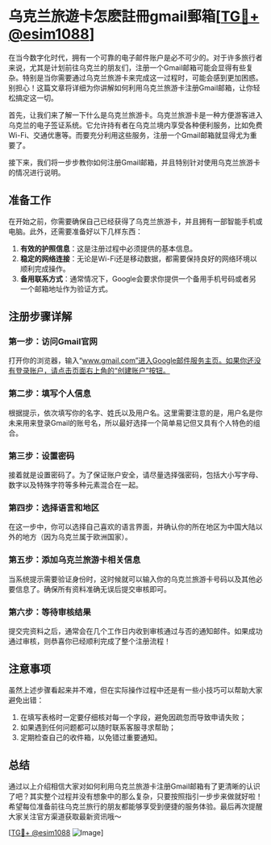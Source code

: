 # 乌克兰旅遊卡怎麽註冊gmail郵箱[[TG💪+ @esim1088](https://t.me/s/esim1088)]

在当今数字化时代，拥有一个可靠的电子邮件账户是必不可少的。对于许多旅行者来说，尤其是计划前往乌克兰的朋友们，注册一个Gmail邮箱可能会显得有些复杂。特别是当你需要通过乌克兰旅游卡来完成这一过程时，可能会感到更加困惑。别担心！这篇文章将详细为你讲解如何利用乌克兰旅游卡注册Gmail邮箱，让你轻松搞定这一切。

首先，让我们来了解一下什么是乌克兰旅游卡。乌克兰旅游卡是一种方便游客进入乌克兰的电子签证系统。它允许持有者在乌克兰境内享受各种便利服务，比如免费Wi-Fi、交通优惠等。而要充分利用这些服务，注册一个Gmail邮箱就显得尤为重要了。

接下来，我们将一步步教你如何注册Gmail邮箱，并且特别针对使用乌克兰旅游卡的情况进行说明。

## 准备工作

在开始之前，你需要确保自己已经获得了乌克兰旅游卡，并且拥有一部智能手机或电脑。此外，还需要准备好以下几样东西：

1. **有效的护照信息**：这是注册过程中必须提供的基本信息。
2. **稳定的网络连接**：无论是Wi-Fi还是移动数据，都需要保持良好的网络环境以顺利完成操作。
3. **备用联系方式**：通常情况下，Google会要求你提供一个备用手机号码或者另一个邮箱地址作为验证方式。

## 注册步骤详解

### 第一步：访问Gmail官网

打开你的浏览器，输入“www.gmail.com”进入Google邮件服务主页。如果你还没有登录账户，请点击页面右上角的“创建账户”按钮。

### 第二步：填写个人信息

根据提示，依次填写你的名字、姓氏以及用户名。这里需要注意的是，用户名是你未来用来登录Gmail的账号名，所以最好选择一个简单易记但又具有个人特色的组合。

### 第三步：设置密码

接着就是设置密码了。为了保证账户安全，请尽量选择强密码，包括大小写字母、数字以及特殊字符等多种元素混合在一起。

### 第四步：选择语言和地区

在这一步中，你可以选择自己喜欢的语言界面，并确认你的所在地区为中国大陆以外的地方（因为乌克兰属于欧洲国家）。

### 第五步：添加乌克兰旅游卡相关信息

当系统提示需要验证身份时，这时候就可以输入你的乌克兰旅游卡号码以及其他必要信息了。确保所有资料准确无误后提交审核即可。

### 第六步：等待审核结果

提交完资料之后，通常会在几个工作日内收到审核通过与否的通知邮件。如果成功通过审核，则恭喜你已经顺利完成了整个注册流程！

## 注意事项

虽然上述步骤看起来并不难，但在实际操作过程中还是有一些小技巧可以帮助大家避免出错：

1. 在填写表格时一定要仔细核对每一个字段，避免因疏忽而导致申请失败；
2. 如果遇到任何问题都可以随时联系客服寻求帮助；
3. 定期检查自己的收件箱，以免错过重要通知。

## 总结

通过以上介绍相信大家对如何利用乌克兰旅游卡注册Gmail邮箱有了更清晰的认识了吧？其实整个过程并没有想象中的那么复杂，只要按照指引一步步来做就好啦！希望每位准备前往乌克兰旅行的朋友都能够享受到便捷的服务体验。最后再次提醒大家关注官方渠道获取最新资讯哦～

[[TG💪+ @esim1088](https://t.me/s/esim1088) ![Image](https://i.postimg.cc/4NQfJmqS/Snipaste-2025-05-13-00-14-12.png)]